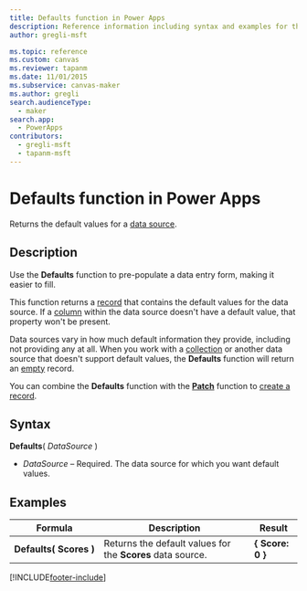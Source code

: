 ```yaml
---
title: Defaults function in Power Apps
description: Reference information including syntax and examples for the Defaults function in Power Apps.
author: gregli-msft

ms.topic: reference
ms.custom: canvas
ms.reviewer: tapanm
ms.date: 11/01/2015
ms.subservice: canvas-maker
ms.author: gregli
search.audienceType: 
  - maker
search.app: 
  - PowerApps
contributors:
  - gregli-msft
  - tapanm-msft
---
```

# Defaults function in Power Apps
Returns the default values for a [data source](../working-with-data-sources.md).  

## Description
Use the **Defaults** function to pre-populate a data entry form, making it easier to fill.

This function returns a [record](../working-with-tables.md#records) that contains the default values for the data source.  If a [column](../working-with-tables.md#columns) within the data source doesn't have a default value, that property won't be present.

Data sources vary in how much default information they provide, including not providing any at all.  When you work with a [collection](../working-with-data-sources.md#collections) or another data source that doesn't support default values, the **Defaults** function will return an [empty](function-isblank-isempty.md) record.

You can combine the **Defaults** function with the **[Patch](function-patch.md)** function to [create a record](../working-with-data-sources.md).

## Syntax
**Defaults**( *DataSource* )

* *DataSource* – Required. The data source for which you want default values.

## Examples

| Formula | Description | Result |
| --- | --- | --- |
| **Defaults(&nbsp;Scores&nbsp;)** |Returns the default values for the **Scores** data source. |**{ Score: 0 }** |



[!INCLUDE[footer-include](../../includes/footer-banner.md)]